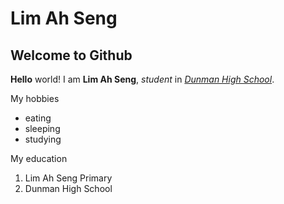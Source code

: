 # Lim Ah Seng
## Welcome to Github

__Hello__ world! I am **Lim Ah Seng**, _student_ in [*Dunman High School*](https://www.dunmanhigh.moe.edu.sg).

My hobbies 
* eating
* sleeping
* studying

My education 
1. Lim Ah Seng Primary
2. Dunman High School
